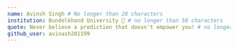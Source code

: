 ```yaml
---
name: Avinsh Singh # No longer than 28 characters
institution: Bundelkhand University 🚩 # no longer than 58 characters
quote: Never believe a prediction that doesn't empower you! # no longer than 100 characters, avoid using quotes(") to guarantee the format remains the same.
github_user: avinash201199
---
```

